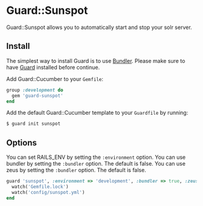 # Guard::Sunspot

Guard::Sunspot allows you to automatically start and stop your solr
server.

## Install
The simplest way to install Guard is to use [Bundler](http://gembundler.com/).
Please make sure to have [Guard](https://github.com/guard/guard) installed before continue.

Add Guard::Cucumber to your `Gemfile`:

```ruby
group :development do
  gem 'guard-sunspot'
end
```

Add the default Guard::Cucumber template to your `Guardfile` by running:

```bash
$ guard init sunspot
```

## Options
You can set RAILS\_ENV by setting the  `:environment` option.
You can use bundler by setting the  `:bundler` option. The default is false.
You can use zeus by setting the  `:bundler` option. The default is false.

```ruby
guard 'sunspot', :environment => 'development', :bundler => true, :zeus => false do
  watch('Gemfile.lock')
  watch('config/sunspot.yml')
end
```  
